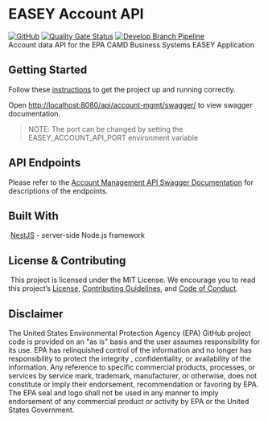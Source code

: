 # EASEY Account API
[![GitHub](https://img.shields.io/github/license/US-EPA-CAMD/easey-account-api)](https://github.com/US-EPA-CAMD/easey-account-api/blob/develop/LICENSE)
[![Quality Gate Status](https://sonarcloud.io/api/project_badges/measure?project=US-EPA-CAMD_easey-account-api&metric=alert_status)](https://sonarcloud.io/dashboard?id=US-EPA-CAMD_easey-account-api)
[![Develop Branch Pipeline](https://github.com/US-EPA-CAMD/easey-account-api/workflows/Develop%20Branch%20Workflow/badge.svg)](https://github.com/US-EPA-CAMD/easey-account-api/actions)<br>
Account data API for the EPA CAMD Business Systems EASEY Application
​
## Getting Started

Follow these [instructions](https://github.com/US-EPA-CAMD/devops/blob/master/GETTING_STARTED.md) to get the project up and running correctly.

Open [http://localhost:8080/api/account-mgmt/swagger/](http://localhost:8080/api/account-mgmt/swagger/) to view swagger documentation.
> NOTE: The port can be changed by setting the EASEY_ACCOUNT_API_PORT environment variable

## API Endpoints

Please refer to the [Account Management API Swagger Documentation](https://easey-dev.app.cloud.gov/api/account-mgmt/swagger/) for descriptions of the endpoints.

## Built With
​
[NestJS](https://nestjs.com/) - server-side Node.js framework


## License & Contributing

​
This project is licensed under the MIT License. We encourage you to read this project’s [License](https://github.com/US-EPA-CAMD/devops/blob/master/LICENSE), [Contributing Guidelines](https://github.com/US-EPA-CAMD/devops/blob/master/CONTRIBUTING.md), and [Code of Conduct](https://github.com/US-EPA-CAMD/devops/blob/master/CODE_OF_CONDUCT.md).

## Disclaimer
The United States Environmental Protection Agency (EPA) GitHub project code is provided on an "as is" basis and the user assumes responsibility for its use. EPA has relinquished control of the information and no longer has responsibility to protect the integrity , confidentiality, or availability of the information. Any reference to specific commercial products, processes, or services by service mark, trademark, manufacturer, or otherwise, does not constitute or imply their endorsement, recommendation or favoring by EPA. The EPA seal and logo shall not be used in any manner to imply endorsement of any commercial product or activity by EPA or the United States Government.
